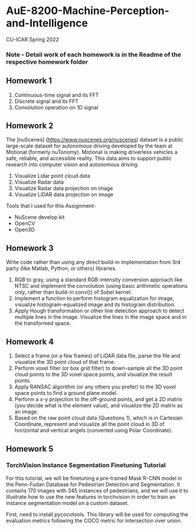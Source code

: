 # AuE-8200-Machine-Perception-and-Intelligence
 CU-ICAR Spring 2022
 ### Note - Detail work of each homework is in the Readme of the respective homework folder

## Homework 1

1. Continuous-time signal and its FFT
2. Discrete signal and its FFT
3. Convolution operation on 1D signal




## Homework 2
The [nuScenes] (https://www.nuscenes.org/nuscenes) dataset is a public large-scale dataset for autonomous driving developed by the team at Motional (formerly nuTonomy). Motional is making driverless vehicles a safe, reliable, and accessible reality. This data aims to support public research into computer vision and autonomous driving.
1. Visualize Lidar point cloud data
2. Visualize Radar data
3. Visualize Radar data projection on image
4. Visualize LiDAR data projection on image

Tools that I used for this Assignment-
- NuScene develop kit
- OpenCV
- Open3D

## Homework 3

Write code rather than using any direct build-in implementation from 3rd party (like Matlab, Python, or others) libraries.
1. RGB to gray, using a standard RGB-intensity conversion approach like NTSC and implement the convolution (using basic arithmetic operations only, rather than build-in conv()) of Sobel kernel.
2. Implement a function to perform histogram equalization for image, visualize histogram-equalized image and its histogram distribution.
3. Apply Hough transformation or other line detection approach to detect multiple lines in the image. Visualize the lines in the image space and in the transformed space.

## Homework 4



1. Select a frame (or a few frames) of LiDAR data file, parse the file and visualize the 3D point cloud of that frame.
2. Perform voxel filter (or box grid filter) to down-sample all the 3D point cloud points to the 3D voxel space points, and visualize the result points.
3. Apply RANSAC algorithm (or any others you prefer) to the 3D voxel space points to find a ground plane model.
4. Perform a x-y projection to the off-ground points, and get a 2D matrix (you decide what is the element value), and visualize the 2D matrix as an image.
5. Based on the raw point cloud data (Questions 1), which is in Cartesian Coordinate, represent and visualize all the point cloud in 3D of horizontal and vertical angels (converted using Polar Coordinate).


## Homework 5

### TorchVision Instance Segmentation Finetuning Tutorial

For this tutorial, we will be finetuning a pre-trained Mask R-CNN model in the Penn-Fudan Database for Pedestrian Detection and Segmentation. It contains 170 images with 345 instances of pedestrians, and we will use it to illustrate how to use the new features in torchvision in order to train an instance segmentation model on a custom dataset.

First, need to install pycocotools. This library will be used for computing the evaluation metrics following the COCO metric for intersection over union.





